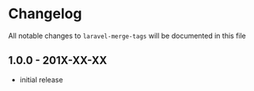 # Changelog

All notable changes to `laravel-merge-tags` will be documented in this file

## 1.0.0 - 201X-XX-XX

- initial release
